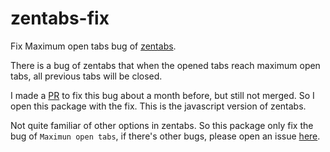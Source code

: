 # zentabs-fix

Fix Maximum open tabs bug of [zentabs](https://atom.io/packages/zentabs).

There is a bug of zentabs that when the opened tabs reach maximum open tabs, all previous tabs will be closed.

I made a [PR](https://github.com/ArnaudRinquin/atom-zentabs/pull/46) to fix this bug about a month before, but still not merged. So I open this package with the fix. This is the javascript version of zentabs.

Not quite familiar of other options in zentabs. So this package only fix the bug of `Maximun open tabs`, if there's other bugs, please open an issue [here](https://github.com/yubaoquan/zentabs-fix/issues).
